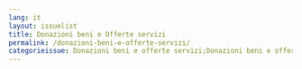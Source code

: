 ```yaml
---
lang: it
layout: issuelist
title: Donazioni beni e Offerte servizi
permalink: /donazioni-beni-e-offerte-servizi/
categorieissue: Donazioni beni e offerte servizi;Donazioni beni e offerte servizi
---
```

